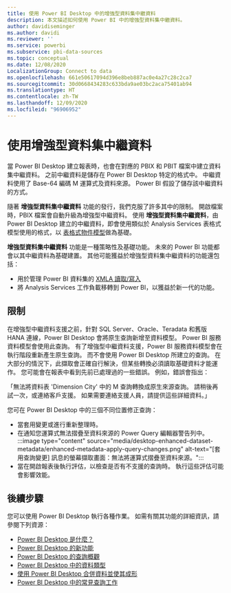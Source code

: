 ```yaml
---
title: 使用 Power BI Desktop 中的增強型資料集中繼資料
description: 本文描述如何使用 Power BI 中的增強型資料集中繼資料。
author: davidiseminger
ms.author: davidi
ms.reviewer: ''
ms.service: powerbi
ms.subservice: pbi-data-sources
ms.topic: conceptual
ms.date: 12/08/2020
LocalizationGroup: Connect to data
ms.openlocfilehash: 661e50617094d396e8beb887ac0e4a27c28c2ca7
ms.sourcegitcommit: 30d0668434283c633bda9ae03bc2aca75401ab94
ms.translationtype: HT
ms.contentlocale: zh-TW
ms.lasthandoff: 12/09/2020
ms.locfileid: "96906952"
---
```

# <a name="using-enhanced-dataset-metadata"></a>使用增強型資料集中繼資料

當 Power BI Desktop 建立報表時，也會在對應的 PBIX 和 PBIT 檔案中建立資料集中繼資料。 之前中繼資料是儲存在 Power BI Desktop 特定的格式中。 中繼資料使用了 Base-64 編碼 M 運算式及資料來源。 Power BI 假設了儲存該中繼資料的方式。

隨著 **增強型資料集中繼資料** 功能的發行，我們克服了許多其中的限制。 開啟檔案時，PBIX 檔案會自動升級為增強型中繼資料。 使用 **增強型資料集中繼資料**，由 Power BI Desktop 建立的中繼資料，即會使用類似於 Analysis Services 表格式模型使用的格式，以 [表格式物件模型](/analysis-services/tom/introduction-to-the-tabular-object-model-tom-in-analysis-services-amo)做為基礎。


**增強型資料集中繼資料** 功能是一種策略性及基礎功能。 未來的 Power BI 功能都會以其中繼資料為基礎建置。 其他可能獲益於增強型資料集中繼資料的功能還包括：

- 用於管理 Power BI 資料集的 [XMLA 讀取/寫入](/power-platform-release-plan/2019wave2/business-intelligence/xmla-readwrite)
- 將 Analysis Services 工作負載移轉到 Power BI，以獲益於新一代的功能。

## <a name="limitations"></a>限制
在增強型中繼資料支援之前，針對 SQL Server、Oracle、Teradata 和舊版 HANA 連線，Power BI Desktop 會將原生查詢新增至資料模型。 Power BI 服務資料模型會使用此查詢。 有了增強型中繼資料支援，Power BI 服務資料模型會在執行階段重新產生原生查詢。 而不會使用 Power BI Desktop 所建立的查詢。 在大部分的情況下，此擷取會正確自行解決，但某些轉換必須讀取基礎資料才能運作。 您可能會在報表中看到先前已處理過的一些錯誤。 例如，錯誤會指出： 

「無法將資料表 'Dimension City' 中的 M 查詢轉換成原生來源查詢。 請稍後再試一次，或連絡客戶支援。 如果需要連絡支援人員，請提供這些詳細資料。」 

您可在 Power BI Desktop 中的三個不同位置修正查詢：

- 當套用變更或進行重新整理時。
- 在通知您運算式無法摺疊至資料來源的 Power Query 編輯器警告列中。
    :::image type="content" source="media/desktop-enhanced-dataset-metadata/enhanced-metadata-apply-query-changes.png" alt-text="[套用查詢變更] 訊息的螢幕擷取畫面：無法將運算式摺疊至資料來源。":::
- 當在開啟報表後執行評估，以檢查是否有不支援的查詢時。 執行這些評估可能會影響效能。


## <a name="next-steps"></a>後續步驟

您可以使用 Power BI Desktop 執行各種作業。 如需有關其功能的詳細資訊，請參閱下列資源：

* [Power BI Desktop 是什麼？](../fundamentals/desktop-what-is-desktop.md)
* [Power BI Desktop 的新功能](../fundamentals/desktop-latest-update.md)
* [Power BI Desktop 的查詢概觀](../transform-model/desktop-query-overview.md)
* [Power BI Desktop 中的資料類型](desktop-data-types.md)
* [使用 Power BI Desktop 合併資料並使其成形](desktop-shape-and-combine-data.md)
* [Power BI Desktop 中的常見查詢工作](../transform-model/desktop-common-query-tasks.md)
